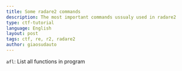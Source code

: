 ```yaml
---
title: Some radare2 commands
description: The most important commands ussualy used in radare2
type: ctf-tutorial
language: English
layout: post
tags: ctf, re, r2, radare2
author: giaosudauto 
---
```


```afl```: List all functions in program